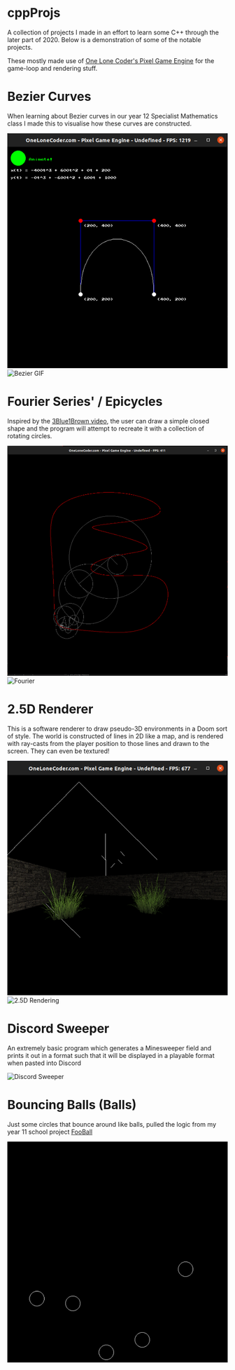 # cppProjs

A collection of projects I made in an effort to learn some C++ through the later part of 2020.
Below is a demonstration of some of the notable projects.

These mostly made use of [One Lone Coder's Pixel Game Engine](https://github.com/OneLoneCoder/olcPixelGameEngine) for the game-loop and rendering stuff.

# Bezier Curves

When learning about Bezier curves in our year 12 Specialist Mathematics class I made this to visualise how these curves are constructed.

![Bezier](recording/Bezier.png)
![Bezier GIF](recording/Bezier.gif)

# Fourier Series' / Epicycles

Inspired by the [3Blue1Brown video](https://www.youtube.com/watch?v=r6sGWTCMz2k&t=1213s&ab_channel=3Blue1Brown), the user can draw a simple closed shape and the program will attempt to recreate it with a collection of rotating circles.

![Fourier](recording/Epicycles.png)
![Fourier](recording/Epicycles.gif)

# 2.5D Renderer

This is a software renderer to draw pseudo-3D environments in a Doom sort of style. The world is constructed of lines in 2D like a map, and is rendered with ray-casts from the player position to those lines and drawn to the screen. They can even be textured!

![2.5D Rendering](recording/2.5_Rendering.png)
![2.5D Rendering](recording/2.5D_Rendering.gif)

# Discord Sweeper

An extremely basic program which generates a Minesweeper field and prints it out in a format such that it will be displayed in a playable format when pasted into Discord

![Discord Sweeper](recording/Discord_Sweeper.gif)

# Bouncing Balls (Balls)

Just some circles that bounce around like balls, pulled the logic from my year 11 school project [FooBall](https://github.com/Googe14/FooBall)

![Balls GIF](recording/Bouncy_Balls.gif)
